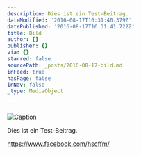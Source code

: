 ```yaml
---
description: Dies ist ein Test-Beitrag.
dateModified: '2016-08-17T16:31:40.379Z'
datePublished: '2016-08-17T16:31:41.722Z'
title: Bild
author: []
publisher: {}
via: {}
starred: false
sourcePath: _posts/2016-08-17-bild.md
inFeed: true
hasPage: false
inNav: false
_type: MediaObject

---
```

![Caption](https://the-grid-user-content.s3-us-west-2.amazonaws.com/938db68d-e6d7-4f64-9f32-2e3df5ee4590.jpg)

Dies ist ein Test-Beitrag.

https://www.facebook.com/hscffm/